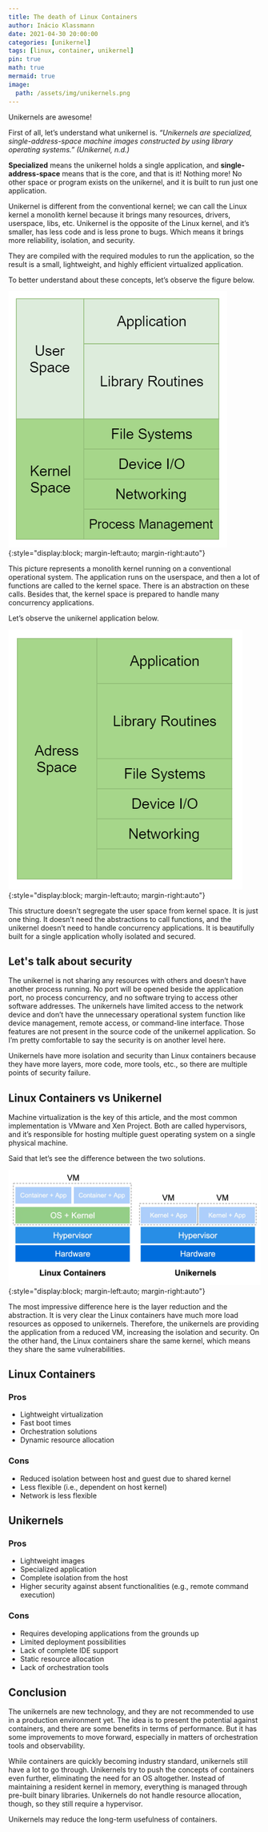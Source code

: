 ```yaml
---
title: The death of Linux Containers
author: Inácio Klassmann
date: 2021-04-30 20:00:00
categories: [unikernel]
tags: [linux, container, unikernel]
pin: true
math: true
mermaid: true
image:
  path: /assets/img/unikernels.png
---
```


Unikernels are awesome!

First of all, let’s understand what unikernel is. *“Unikernels are specialized, single-address-space machine images constructed by using library operating systems.” (Unikernel, n.d.)*

**Specialized** means the unikernel holds a single application, and **single-address-space** means that is the core, and that is it! Nothing more! No other space or program exists on the unikernel, and it is built to run just one application.

Unikernel is different from the conventional kernel; we can call the Linux kernel a monolith kernel because it brings many resources, drivers, userspace, libs, etc. Unikernel is the opposite of the Linux kernel, and it’s smaller, has less code and is less prone to bugs. Which means it brings more reliability, isolation, and security.

They are compiled with the required modules to run the application, so the result is a small, lightweight, and highly efficient virtualized application.

To better understand about these concepts, let’s observe the figure below.

![monolith-kernel.png](/assets/img/monolith-kernel.png){:style="display:block; margin-left:auto; margin-right:auto"}

This picture represents a monolith kernel running on a conventional operational system. The application runs on the userspace, and then a lot of functions are called to the kernel space. There is an abstraction on these calls. Besides that, the kernel space is prepared to handle many concurrency applications.

Let’s observe the unikernel application below.


![unikernel-sctructure.png](/assets/img/unikernel-sctructure.png){:style="display:block; margin-left:auto; margin-right:auto"}

This structure doesn’t segregate the user space from kernel space. It is just one thing. It doesn’t need the abstractions to call functions, and the unikernel doesn’t need to handle concurrency applications. It is beautifully built for a single application wholly isolated and secured.

## Let's talk about security

The unikernel is not sharing any resources with others and doesn’t have another process running. No port will be opened beside the application port, no process concurrency, and no software trying to access other software addresses. The unikernels have limited access to the network device and don’t have the unnecessary operational system function like device management, remote access, or command-line interface. Those features are not present in the source code of the unikernel application. So I’m pretty comfortable to say the security is on another level here.

Unikernels have more isolation and security than Linux containers because they have more layers, more code, more tools, etc., so there are multiple points of security failure.

## Linux Containers vs Unikernel

Machine virtualization is the key of this article, and the most common implementation is VMware and Xen Project. Both are called hypervisors, and it’s responsible for hosting multiple guest operating system on a single physical machine.

Said that let’s see the difference between the two solutions.

![unikernel-sctructure.png](/assets/img/linux-containers-vs-uniternels.png){:style="display:block; margin-left:auto; margin-right:auto"}

The most impressive difference here is the layer reduction and the abstraction. It is very clear the Linux containers have much more load resources as opposed to unikernels. Therefore, the unikernels are providing the application from a reduced VM, increasing the isolation and security. On the other hand, the Linux containers share the same kernel, which means they share the same vulnerabilities.

## Linux Containers

### Pros
- Lightweight virtualization
- Fast boot times
- Orchestration solutions
- Dynamic resource allocation

### Cons
- Reduced isolation between host and guest due to shared kernel
- Less flexible (i.e., dependent on host kernel)
- Network is less flexible

## Unikernels

### Pros
- Lightweight images
- Specialized application
- Complete isolation from the host
- Higher security against absent functionalities (e.g., remote command execution)

### Cons
- Requires developing applications from the grounds up
- Limited deployment possibilities
- Lack of complete IDE support
- Static resource allocation
- Lack of orchestration tools

## Conclusion

The unikernels are new technology, and they are not recommended to use in a production environment yet. The idea is to present the potential against containers, and there are some benefits in terms of performance. But it has some improvements to move forward, especially in matters of orchestration tools and observability.

While containers are quickly becoming industry standard, unikernels still have a lot to go through. Unikernels try to push the concepts of containers even further, eliminating the need for an OS altogether. Instead of maintaining a resident kernel in memory, everything is managed through pre-built binary libraries. Unikernels do not handle resource allocation, though, so they still require a hypervisor.

Unikernels may reduce the long-term usefulness of containers.
